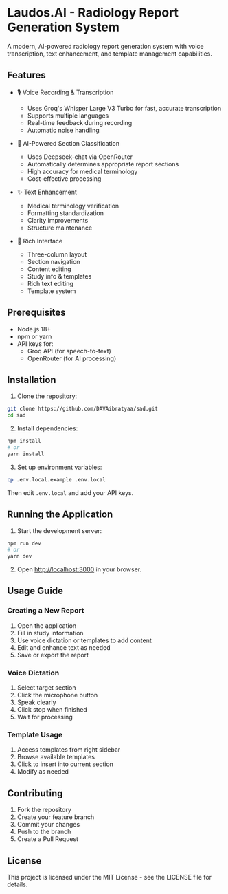 # Laudos.AI - Radiology Report Generation System

A modern, AI-powered radiology report generation system with voice transcription, text enhancement, and template management capabilities.

## Features

- 🎙️ Voice Recording & Transcription
  - Uses Groq's Whisper Large V3 Turbo for fast, accurate transcription
  - Supports multiple languages
  - Real-time feedback during recording
  - Automatic noise handling

- 🤖 AI-Powered Section Classification
  - Uses Deepseek-chat via OpenRouter
  - Automatically determines appropriate report sections
  - High accuracy for medical terminology
  - Cost-effective processing

- ✨ Text Enhancement
  - Medical terminology verification
  - Formatting standardization
  - Clarity improvements
  - Structure maintenance

- 📝 Rich Interface
  - Three-column layout
  - Section navigation
  - Content editing
  - Study info & templates
  - Rich text editing
  - Template system

## Prerequisites

- Node.js 18+
- npm or yarn
- API keys for:
  - Groq API (for speech-to-text)
  - OpenRouter (for AI processing)

## Installation

1. Clone the repository:
```bash
git clone https://github.com/DAVAibratyaa/sad.git
cd sad
```

2. Install dependencies:
```bash
npm install
# or
yarn install
```

3. Set up environment variables:
```bash
cp .env.local.example .env.local
```
Then edit `.env.local` and add your API keys.

## Running the Application

1. Start the development server:
```bash
npm run dev
# or
yarn dev
```

2. Open [http://localhost:3000](http://localhost:3000) in your browser.

## Usage Guide

### Creating a New Report

1. Open the application
2. Fill in study information
3. Use voice dictation or templates to add content
4. Edit and enhance text as needed
5. Save or export the report

### Voice Dictation

1. Select target section
2. Click the microphone button
3. Speak clearly
4. Click stop when finished
5. Wait for processing

### Template Usage

1. Access templates from right sidebar
2. Browse available templates
3. Click to insert into current section
4. Modify as needed

## Contributing

1. Fork the repository
2. Create your feature branch
3. Commit your changes
4. Push to the branch
5. Create a Pull Request

## License

This project is licensed under the MIT License - see the LICENSE file for details.
